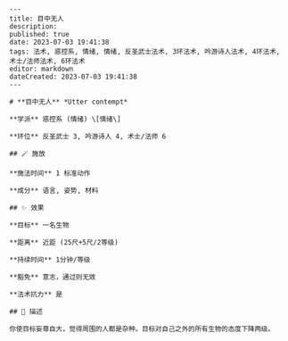 
    ---
    title: 目中无人
    description: 
    published: true
    date: 2023-07-03 19:41:38
    tags: 法术, 惑控系, 情绪, 情绪, 反圣武士法术, 3环法术, 吟游诗人法术, 4环法术, 术士/法师法术, 6环法术
    editor: markdown
    dateCreated: 2023-07-03 19:41:38
    ---

    # **目中无人** *Utter contempt*

    **学派** 惑控系 (情绪) \[情绪\] 

    **环位** 反圣武士 3, 吟游诗人 4, 术士/法师 6

    ## 🪄 施放

    **施法时间** 1 标准动作

    **成分** 语言, 姿势, 材料

    ## ✨ 效果 

    **目标** 一名生物 

    **距离** 近距 (25尺+5尺/2等级)  

    **持续时间** 1分钟/等级 

    **豁免** 意志，通过则无效

    **法术抗力** 是

    ## 📖 描述

    你使目标妄尊自大，觉得周围的人都是杂种。目标对自己之外的所有生物的态度下降两级。
    